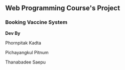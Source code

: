 <h2>Web Programming Course's Project</h2>
<h3>Booking Vaccine System</h3>
<b>Dev By</b>
<p>Phornpitak Kadta</p>
<p>Pichayangkul Pitnum</p>
<p>Thanabadee Saepu</p>
